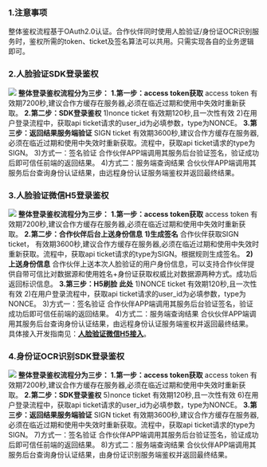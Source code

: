### 1.注意事项
整体鉴权流程基于OAuth2.0认证。合作伙伴同时使用人脸验证/身份证OCR识别服务时，鉴权所需的token、ticket及签名算法可以共用。只需实现各自的业务逻辑即可。
### 2.人脸验证SDK登录鉴权
![](https://mc.qcloudimg.com/static/img/1b08f18e81922acfc57d332398825021/image.png)
**整体登录鉴权流程分为三步：**
**1.第一步：access token获取**
access token 有效期7200秒,建议合作方缓存在服务器,必须在临近过期和使用中失效时重新获取。
**2.第二步：SDK登录鉴权**
1)nonce ticket 有效期120秒,且一次性有效
2)在用户登录流程中，获取api ticket请求的user_id为必填参数，type为NONCE。
**3.第三步：返回结果服务端验证**
SIGN ticket 有效期3600秒,建议合作方缓存在服务器,必须在临近过期和使用中失效时重新获取。流程中，获取api ticket请求的type为SIGN。
3)方式一：签名验证
合作伙伴APP端调用其服务后台验证签名，验证成功后即可信任前端的返回结果。
4)方式二：服务端查询结果
合伙伙伴APP端调用其服务后台查询身份认证结果，由远程身份认证服务端鉴权并返回最终结果。

### 3.人脸验证微信H5登录鉴权
![](https://mc.qcloudimg.com/static/img/008914bde9615e76a3b56e37670ccaa0/image.png)
**整体登录鉴权流程分为三步：**
**1.第一步：access token获取**
access token 有效期7200秒,建议合作方缓存在服务器,必须在临近过期和使用中失效时重新获取。
**2.第二步：合作伙伴后台上送身份信息**
**1)生成签名**
合作伙伴获取SIGN ticket， 有效期3600秒,建议合作方缓存在服务器,必须在临近过期和使用中失效时重新获取。流程中，获取api ticket请求的type为SIGN。根据规则生成签名。
**2)上送身份信息**
合作伙伴上送本次人脸验证的用户身份信息，可以支持合作伙伴提供自带可信比对数据源和使用姓名+身份证获取权威比对数据源两种方式。成功后返回标识信息。
**3.第三步：H5刷脸**
**此处**
1)NONCE ticket 有效期120秒,且一次性有效
2)在用户登录流程中，获取api ticket请求的user_id为必填参数，type为NONCE。
3)方式一：签名验证
合作伙伴APP端调用其服务后台验证签名，验证成功后即可信任前端的返回结果。
4)方式二：服务端查询结果
合伙伙伴APP端调用其服务后台查询身份认证结果，由远程身份认证服务端鉴权并返回最终结果。
具体接入开发指南见：[**人脸验证微信H5接入**](https://www.qcloud.com/document/product/295/10183?!preview&lang=cn)。

### 4.身份证OCR识别SDK登录鉴权
 ![](https://mc.qcloudimg.com/static/img/38c45a90246d591ad6eddea55d3226c2/image.png)
**整体登录鉴权流程分为三步：
1.第一步：access token获取**
access token 有效期7200秒,建议合作方缓存在服务器,必须在临近过期和使用中失效时重新获取。
**2.第二步：SDK登录鉴权**
5)nonce ticket 有效期120秒,且一次性有效
6)在用户登录流程中，获取api ticket请求的user_id为必填参数，type为NONCE。
**3.第三步：返回结果服务端验证**
SIGN ticket 有效期3600秒,建议合作方缓存在服务器,必须在临近过期和使用中失效时重新获取。流程中，获取api ticket请求的type为SIGN。
7)方式一：签名验证
合作伙伴APP端调用其服务后台验证签名，验证成功后即可信任前端的返回结果。
8)方式二：服务端查询结果
合伙伙伴APP端调用其服务后台查询身份认证结果，由身份证识别服务端鉴权并返回最终结果。
